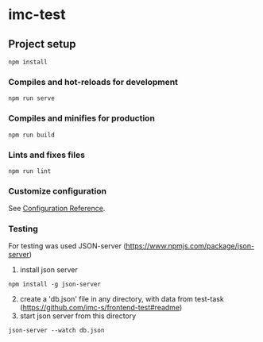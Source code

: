 # imc-test

## Project setup
```
npm install
```

### Compiles and hot-reloads for development
```
npm run serve
```

### Compiles and minifies for production
```
npm run build
```

### Lints and fixes files
```
npm run lint
```

### Customize configuration
See [Configuration Reference](https://cli.vuejs.org/config/).

### Testing
For testing was used JSON-server (https://www.npmjs.com/package/json-server)
1. install json server
```
npm install -g json-server
```
2. create a 'db.json' file in any directory, with data from test-task (https://github.com/imc-s/frontend-test#readme)
3. start json server from this directory
```
json-server --watch db.json
```
